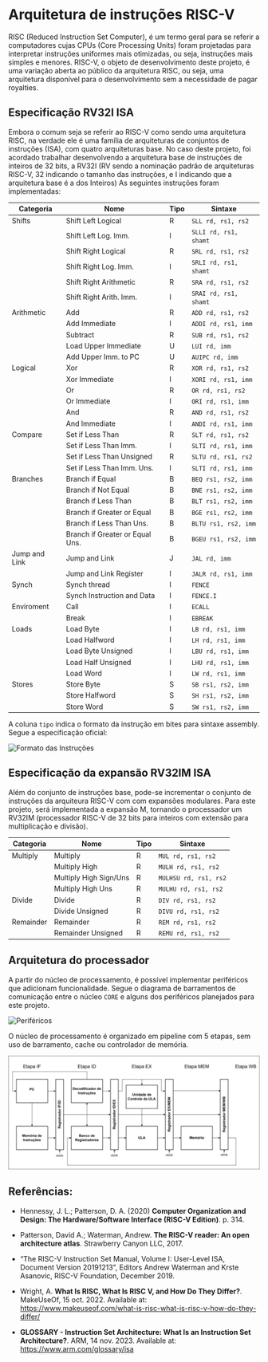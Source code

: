 # Arquitetura de instruções RISC-V

RISC (Reduced Instruction Set Computer), é um termo geral para se referir a
computadores cujas CPUs (Core Processing Units) foram projetadas para
interpretar instruções uniformes mais otimizadas, ou seja, instruções mais
simples e menores. RISC-V, o objeto de desenvolvimento deste projeto, é uma
variação aberta ao público da arquitetura RISC, ou seja, uma arquitetura
disponível para o desenvolvimento sem a necessidade de pagar royalties.

## Especificação RV32I ISA

Embora o comum seja se referir ao RISC-V como sendo uma arquitetura RISC, na
verdade ele é uma família de arquiteturas de conjuntos de instruções (ISA), com
quatro arquiteturas base. No caso deste projeto, foi acordado trabalhar
desenvolvendo a arquitetura base de instruções de inteiros de 32 bits, a RV32I
(RV sendo a nominação padrão de arquiteturas RISC-V, 32 indicando o tamanho das
instruções, e I indicando que a arquitetura base é a dos Inteiros) As seguintes
instruções foram implementadas:

| Categoria     | Nome                            | Tipo | Sintaxe               |
| ------------- | ------------------------------- | ---- | --------------------- |
| Shifts        | Shift Left Logical              | R    | `SLL rd, rs1, rs2`    |
|               | Shift Left Log. Imm.            | I    | `SLLI rd, rs1, shamt` |
|               | Shift Right Logical             | R    | `SRL rd, rs1, rs2`    |
|               | Shift Right Log. Imm.           | I    | `SRLI rd, rs1, shamt` |
|               | Shift Right Arithmetic          | R    | `SRA rd, rs1, rs2`    |
|               | Shift Right Arith. Imm.         | I    | `SRAI rd, rs1, shamt` |
| Arithmetic    | Add                             | R    | `ADD rd, rs1, rs2`    |
|               | Add Immediate                   | I    | `ADDI rd, rs1, imm`   |
|               | Subtract                        | R    | `SUB rd, rs1, rs2`    |
|               | Load Upper Immediate            | U    | `LUI rd, imm`         |
|               | Add Upper Imm. to PC            | U    | `AUIPC rd, imm`       |
| Logical       | Xor                             | R    | `XOR rd, rs1, rs2`    |
|               | Xor Immediate                   | I    | `XORI rd, rs1, imm`   |
|               | Or                              | R    | `OR rd, rs1, rs2`     |
|               | Or Immediate                    | I    | `ORI rd, rs1, imm`    |
|               | And                             | R    | `AND rd, rs1, rs2`    |
|               | And Immediate                   | I    | `ANDI rd, rs1, imm`   |
| Compare       | Set if Less Than                | R    | `SLT rd, rs1, rs2`    |
|               | Set if Less Than Imm.           | I    | `SLTI rd, rs1, imm`   |
|               | Set if Less Than Unsigned       | R    | `SLTU rd, rs1, rs2`   |
|               | Set if Less Than Imm. Uns.      | I    | `SLTI rd, rs1, imm`   |
| Branches      | Branch if Equal                 | B    | `BEQ rs1, rs2, imm`   |
|               | Branch if Not Equal             | B    | `BNE rs1, rs2, imm`   |
|               | Branch if Less Than             | B    | `BLT rs1, rs2, imm`   |
|               | Branch if Greater or Equal      | B    | `BGE rs1, rs2, imm`   |
|               | Branch if Less Than Uns.        | B    | `BLTU rs1, rs2, imm`  |
|               | Branch if Greater or Equal Uns. | B    | `BGEU rs1, rs2, imm`  |
| Jump and Link | Jump and Link                   | J    | `JAL rd, imm`         |
|               | Jump and Link Register          | I    | `JALR rd, rs1, imm`   |
| Synch         | Synch thread                    | I    | `FENCE`               |
|               | Synch Instruction and Data      | I    | `FENCE.I`             |
| Enviroment    | Call                            | I    | `ECALL`               |
|               | Break                           | I    | `EBREAK`              |
| Loads         | Load Byte                       | I    | `LB rd, rs1, imm`     |
|               | Load Halfword                   | I    | `LH rd, rs1, imm`     |
|               | Load Byte Unsigned              | I    | `LBU rd, rs1, imm`    |
|               | Load Half Unsigned              | I    | `LHU rd, rs1, imm`    |
|               | Load Word                       | I    | `LW rd, rs1, imm`     |
| Stores        | Store Byte                      | S    | `SB rs1, rs2, imm`    |
|               | Store Halfword                  | S    | `SH rs1, rs2, imm`    |
|               | Store Word                      | S    | `SW rs1, rs2, imm`    |

A coluna `tipo` indica o formato da instrução em bites para sintaxe assembly.
Segue a especificação oficial:

![Formato das Instruções](/public/images/image_instruction.drawio.png)

## Especificação da expansão RV32IM ISA

Além do conjunto de instruções base, pode-se incrementar o conjunto de
instruções da arquiteura RISC-V com com expansões modulares. Para este projeto,
será implementada a expansão M, tornando o processador um RV32IM (processador
RISC-V de 32 bits para inteiros com extensão para multiplicação e divisão).

| Categoria | Nome                   | Tipo | Sintaxe               |
| --------- | ---------------------- | ---- | --------------------- |
| Multiply  | Multiply               | R    | `MUL rd, rs1, rs2`    |
|           | Multiply High          | R    | `MULH rd, rs1, rs2`   |
|           | Multiply High Sign/Uns | R    | `MULHSU rd, rs1, rs2` |
|           | Multiply High Uns      | R    | `MULHU rd, rs1, rs2`  |
| Divide    | Divide                 | R    | `DIV rd, rs1, rs2`    |
|           | Divide Unsigned        | R    | `DIVU rd, rs1, rs2`   |
| Remainder | Remainder              | R    | `REM rd, rs1, rs2`    |
|           | Remainder Unsigned     | R    | `REMU rd, rs1, rs2`   |

## Arquitetura do processador

A partir do núcleo de processamento, é possível implementar periféricos que
adicionam funcionalidade. Segue o diagrama de barramentos de comunicação entre o
núcleo `CORE` e alguns dos periféricos planejados para este projeto.

![Periféricos](/public/images/infra.drawio.png)

O núcleo de processamento é organizado em pipeline com 5 etapas, sem uso de
barramento, cache ou controlador de memória.

![Núcleo de processamento com pipeline](../public/images/pipeline_br.drawio.svg)

## Referências:

- Hennessy, J. L.; Patterson, D. A. (2020) 
**Computer Organization and Design: The Hardware/Software Interface (RISC-V Edition)**. p. 314.

- Patterson, David A.; Waterman, Andrew. **The RISC-V reader: An open architecture atlas**.
 Strawberry Canyon LLC, 2017.

- “The RISC-V Instruction Set Manual, Volume I: User-Level ISA, Document Version
  20191213”, Editors Andrew Waterman and Krste Asanovic, RISC-V Foundation,
  December 2019.

- Wright, A. **What Is RISC, What Is RISC V, and How Do They Differ?**.
  MakeUseOf, 15 oct. 2022. Available at:
  https://www.makeuseof.com/what-is-risc-what-is-risc-v-how-do-they-differ/

- **GLOSSARY - Instruction Set Architecture: What Is an Instruction Set Architecture?**.
 ARM, 14 nov. 2023. Available at:  https://www.arm.com/glossary/isa
